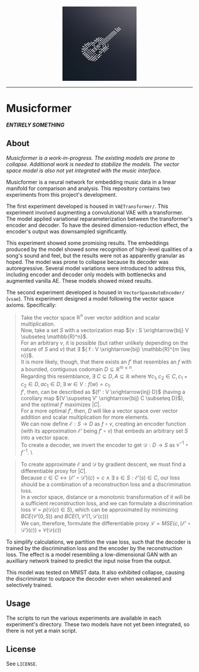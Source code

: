 <p align="center"><img src="https://github.com/nathanbronson/Musicformer/blob/main/logo.jpg?raw=true" alt="logo" width="200"/></p>

_____
# Musicformer
***ENTIRELY SOMETHING***

## About
*Musicformer is a work-in-progress. The existing models are prone to collapse. Additional work is needed to stabilize the models. The vector space model is also not yet integrated with the music interface.*

Musicformer is a neural network for embedding music data in a linear manifold for comparison and analysis. This repository contains two experiments from this project's development.

The first experiment developed is housed in `VAETransformer/`. This experiment involved augmenting a convolutional VAE with a transformer. The model applied variational reparameterization between the transformer's encoder and decoder. To have the desired dimension-reduction effect, the encoder's output was downsampled significantly.

This experiment showed some promising results. The embeddings produced by the model showed some recognition of high-level qualities of a song's sound and feel, but the results were not as apparently granular as hoped. The model was prone to collapse because its decoder was autoregressive. Several model variations were introduced to address this, including encoder and decoder only models with bottlenecks and augmented vanilla AE. These models showed mixed results.

The second experiment developed is housed in `VectorSpaceAutoEncoder/` (`vsae`). This experiment designed a model following the vector space axioms. Specifically:
> Take the vector space ${\mathbb{R}^n}$ over vector addition and scalar multiplication. \
Now, take a set ${S}$ with a vectorization map ${v : S \xrightarrow{bij} V \subseteq \mathbb{R}^n}$. \
For an arbitrary ${v}$, 
it is possible (but rather unlikely depending on the nature of ${S}$ and ${v}$) that ${\exists}$ ${ f : V \xrightarrow{bij} \mathbb{R}^{m \leq n}}$. \
It is more likely, though, that there exists an ${f'}$ that resembles an ${f}$ with a bounded, contiguous codomain ${D \subseteq \mathbb{R}^{m \leq n}}$. \
Regarding this resemblance, ${\exists}$ ${C \subseteq D, A \subseteq \mathbb{R}}$ where ${\forall c_1, c_2 \in C, c_1 + c_2 \in D, a c_1 \in D, \exists}$ ${w \in V : f(w) = c_1}$. \
${f'}$, then, can be described as ${f' : V \xrightarrow{inj} D}$ (having a corollary map ${V \supseteq V' \xrightarrow{bij} C \subseteq D}$), and the optimal ${f'}$ maximizes ${|C|}$. \
For a more optimal ${f'}$, then, ${D}$ will like a vector space over vector addition and scalar multiplication for more elements. \
We can now define ${\mathcal{E} : S \rightarrow D}$ as ${f \circ v}$, creating an encoder function (with its approximation ${\mathcal{E}'}$ being ${f' \circ v}$) that embeds an arbitrary set ${S}$ into a vector space. \
To create a decoder, we invert the encoder to get ${\mathcal{D} : D \rightarrow S}$ as ${v^{-1} \circ f^{-1}}$. \

> To create approximate ${\mathcal{E}}$ and ${\mathcal{D}}$ by gradient descent, we must find a differentiable proxy for ${|C|}$. \
Because ${c \in C \longleftrightarrow (\mathcal{E}' \circ \mathcal{D}')(c) = c}$ ${\land}$ ${\exists}$ ${s \in S : \mathcal{E}'(s) \in C}$, our loss should be a combination of a reconstruction loss and a discrimination loss. \
In a vector space, distance or a monotonic transformation of it will be a sufficient reconstruction loss, and we can formulate a discrimination loss ${\mathcal{C} = p(\mathcal{D}(c) \in S)}$, which can be approximated by minimizing ${BCE(\mathcal{C}'(0, S))}$ and ${BCE(1, \mathcal{C}'(1, \mathcal{D}'(c)))}$\
We can, therefore, formulate the differentiable proxy ${\mathcal{L} = MSE(c, (\mathcal{E}' \circ \mathcal{D}')(c)) + \mathcal{C}(\mathcal{D}(c))}$

To simplify calculations, we partition the vsae loss, such that the decoder is trained by the discrimination loss and the encoder by the reconstruction loss. The effect is a model resembling a low-dimensional GAN with an auxilliary network trained to predict the input noise from the output.

This model was tested on MNIST data. It also exhibited collapse, causing the discriminator to outpace the decoder even when weakened and selectively trained.

## Usage
The scripts to run the various experiments are available in each experiment's directory. These two models have not yet been integrated, so there is not yet a main script.

## License
See `LICENSE`.